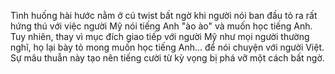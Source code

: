 Tình huống hài hước nằm ở cú twist bất ngờ khi người nói ban đầu tỏ ra rất hứng thú với việc người Mỹ nói tiếng Anh "ào ào" và muốn học tiếng Anh. Tuy nhiên, thay vì mục đích giao tiếp với người Mỹ như mọi người thường nghĩ, họ lại bày tỏ mong muốn học tiếng Anh... để nói chuyện với người Việt. Sự mâu thuẫn này tạo nên tiếng cười từ kỳ vọng bị phá vỡ một cách bất ngờ.